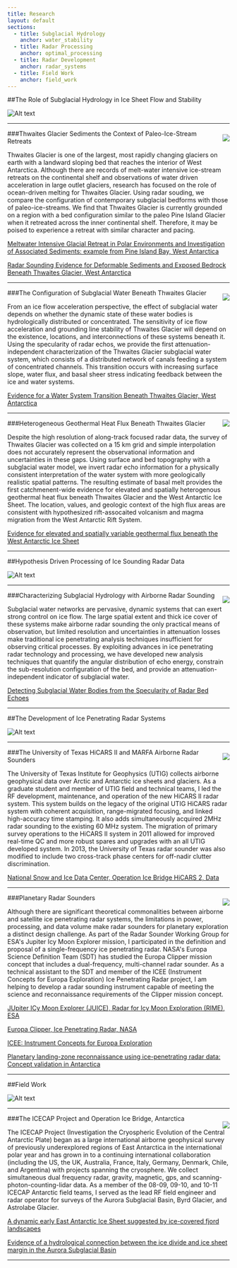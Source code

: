 ```yaml
---
title: Research
layout: default
sections: 
  - title: Subglacial Hydrology
    anchor: water_stability
  - title: Radar Processing
    anchor: optimal_processing
  - title: Radar Development
    anchor: radar_systems
  - title: Field Work
    anchor: field_work
---
```


<a name="water_stability"></a>

##The Role of Subglacial Hydrology in Ice Sheet Flow and Stability

![Alt text](/images/water.jpg)

---

<div style="float: right;margin:10px 0px 0px 10px;"><img src="/images/seds.jpg" /> </div>

###Thwaites Glacier Sediments the Context of Paleo-Ice-Stream Retreats

Thwaites Glacier is one of the largest, most rapidly changing glaciers on earth with a landward sloping bed that reaches the interior of West Antarctica. Although there are records of melt-water intensive ice-stream retreats on the continental shelf and observations of water driven acceleration in large outlet glaciers, research has focused on the role of ocean-driven melting for Thwaites Glacier.  Using radar souding, we compare the configuration of contemporary subglacial bedforms with those of paleo-ice-streams. We find that Thwaites Glacier is currently grounded on a region with a bed configuration similar to the paleo Pine Island Glacier when it retreated across the inner continental shelf. Therefore, it may be poised to experience a retreat with similar character and pacing. 

[Meltwater Intensive Glacial Retreat in Polar Environments and Investigation of Associated Sediments: example from Pine Island Bay, West Antarctica](http://www.sciencedirect.com/science/article/pii/S0277379113004642)

[Radar Sounding Evidence for Deformable Sediments and Exposed Bedrock Beneath Thwaites Glacier, West Antarctica](http://dustinmschroeder.com/publications/publication_page.html#preparation)

---

<div style="float: right;margin:10px 0px 0px 10px;"><img src="/images/water_spec.jpg" /> </div>

###The Configuration of Subglacial Water Beneath Thwaites Glacier

From an ice flow acceleration perspective, the effect of subglacial water depends on whether the dynamic state of these water bodies is hydrologically distributed or concentrated. The sensitivity of ice flow acceleration and grounding line stability of Thwaites Glacier will depend on the existence, locations, and interconnections of these systems beneath it.  Using the specularity of radar echos, we provide the first attenuation-independent characterization of the Thwaites Glacier subglacial water system, which consists of a distributed network of canals feeding a system of concentrated channels.  This transition occurs with increasing surface slope, water flux, and basal sheer stress indicating feedback between the ice and water systems.

[Evidence for a Water System Transition Beneath Thwaites Glacier, West Antarctica](http://www.pnas.org/content/110/30/12225.full)

---


<div style="float: right;margin:0px 0px 0px 10px;"><img src="/images/pathways.jpg" /> </div>

###Heterogeneous Geothermal Heat Flux Beneath Thwaites Glacier

Despite the high resolution of along-track focused radar data, the survey of Thwaites Glacier was collected on a 15 km grid and simple interpolation does not accurately represent the observational information and uncertainties in these gaps. Using surface and bed topography with a subglacial water model, we invert radar echo information for a physically consistent interpretation of the water system with more geologically realistic spatial patterns. The resulting estimate of basal melt provides the first catchmenent-wide evidence for elevated and spatially heterogenous geothermal heat flux beneath Thwaites Glacier and the West Antarctic Ice Sheet. The location, values, and geologic context of the high flux areas are consistent with hypothesized rift-assocaited volcanism and magma migration from the West Antarctic Rift System.

[Evidence for elevated and spatially variable geothermal flux beneath the West Antarctic Ice Sheet](http://www.pnas.org/content/111/25/9070)

---
<a name="optimal_processing"></a>

##Hypothesis Driven Processing of Ice Sounding Radar Data

![Alt text](/images/radar.jpg)

---

<div style="float: right;margin:10px 0px 0px 10px;"><img src="/images/water_cartoon.jpg" /> </div>

###Characterizing Subglacial Hydrology with Airborne Radar Sounding

Subglacial water networks are pervasive, dynamic systems that can exert strong control on ice flow. The large spatial extent and thick ice cover of these systems make airborne radar sounding the only practical means of observation, but limited resolution and uncertainties in attenuation losses make traditional ice penetrating analysis techniques insufficient for observing critical processes. By exploiting advances in ice penetrating radar technology and processing, we have developed new analysis techniques that quantify the angular distribution of echo energy, constrain the sub-resolution configuration of the bed, and provide an attenuation-independent indicator of subglacial water. 

[Detecting Subglacial Water Bodies from the Specularity of Radar Bed Echoes](http://dustinmschroeder.com/publications/publication_page.html#preparation)

---

<a name="radar_systems"></a>

##The Development of Ice Penetrating Radar Systems 

![Alt text](/images/radar_development.jpg)

---

<div style="float: right;margin:10px 0px 0px 10px;"><img src="/images/Hicars_II.jpg" /> </div>

###The University of Texas HiCARS II and MARFA Airborne Radar Sounders

The University of Texas Institute for Geophysics (UTIG) collects airborne geophysical data over Arctic and Antarctic ice sheets and glaciers.  As a graduate student and member of UTIG field and technical teams, I led the RF development, maintenance, and operation of the new HiCARS II radar system. This system builds on the legacy of the original UTIG HiCARS radar system with coherent acquisition, range-migrated focusing, and linked high-accuracy time stamping. It also adds simultaneously acquired 2MHz radar sounding to the existing 60 MHz system. The migration of primary survey operations to the HiCARS II system in 2011 allowed for improved real-time QC and more robust spares and upgrades with an all UTIG developed system. In 2013, the University of Texas radar sounder was also modified to include two cross-track phase centers for off-nadir clutter discrimination.

[National Snow and Ice Data Center, Operation Ice Bridge HiCARS 2, Data](http://nsidc.org/data/ir2hi0.html)

---

<div style="float: right;margin:10px 0px 0px 10px;"><img src="/images/europa.jpg" /> </div>

###Planetary Radar Sounders

Although there are significant theoretical commonalities between airborne and satellite ice penetrating radar systems, the limitations in power, processing, and data volume make radar sounders for planetary exploration a distinct design challenge. As part of the Radar Sounder Working Group for ESA's Jupiter Icy Moon Explorer mission, I participated in the definition and proposal of a single-frequency ice penetrating radar.  NASA's Europa Science Definition Team (SDT) has studied the Europa Clipper mission concept that includes a dual-frequency, multi-channel radar sounder.  As a technical assistant to the SDT and member of the ICEE (Instrument Concepts for Europa Exploration) Ice Penetrating Radar project, I am helping to develop a radar sounding instrument capable of meeting the science and reconnaissance requirements of the Clipper mission concept.

[JUpiter ICy Moon Explorer (JUICE), Radar for Icy Moon Exploration (RIME), ESA](http://sci.esa.int/juice/50073-science-payload/)

[Europa Clipper, Ice Penetrating Radar, NASA](http://www.jpl.nasa.gov/missions/europa-clipper/)

[ICEE: Instrument Concepts for Europa Exploration](http://solarsystem.nasa.gov/europa/iceedocs.cfm)

[Planetary landing-zone reconnaissance using ice-penetrating radar data: Concept validation in Antarctica](http://www.sciencedirect.com/science/article/pii/S0032063314002244)

---
<a name="field_work"></a>

##Field Work 

![Alt text](/images/field.jpg)

---

<div style="float: right;margin:15px 0px 0px 10px;"><img src="/images/ICP.jpg" /> </div>

###The ICECAP Project and Operation Ice Bridge, Antarctica

The ICECAP Project (Investigation the Cryospheric Evolution of the Central Antarctic Plate) began as a large international airborne geophysical survey of previously underexplored regions of East Antarctica in the international polar year and has grown in to a continuing international collaboration (including the US, the UK, Australia, France, Italy, Germany, Denmark, Chile, and Argentina) with projects spanning the cryosphere. We collect simultaneous dual frequency radar, gravity, magnetic, gps, and scanning-photon-counting-lidar data. As a member of the 08-09, 09-10, and 10-11 ICECAP Antarctic field teams, I served as the lead RF field engineer and radar operator for surveys of the Aurora Subglacial Basin, Byrd Glacier, and Astrolabe Glacier.

[A dynamic early East Antarctic Ice Sheet suggested by ice-covered fjord landscapes](http://www.nature.com/nature/journal/v474/n7349/abs/nature10114.html)

[Evidence of a hydrological connection between the ice divide and ice sheet margin in the Aurora Subglacial Basin](http://www.agu.org/pubs/crossref/2012/2011JF002066.shtml)

---


